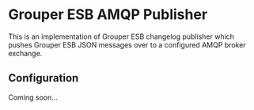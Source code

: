 # Grouper ESB AMQP Publisher

This is an implementation of Grouper ESB changelog publisher which pushes Grouper ESB JSON messages over to a configured AMQP broker exchange.

## Configuration

Coming soon...





